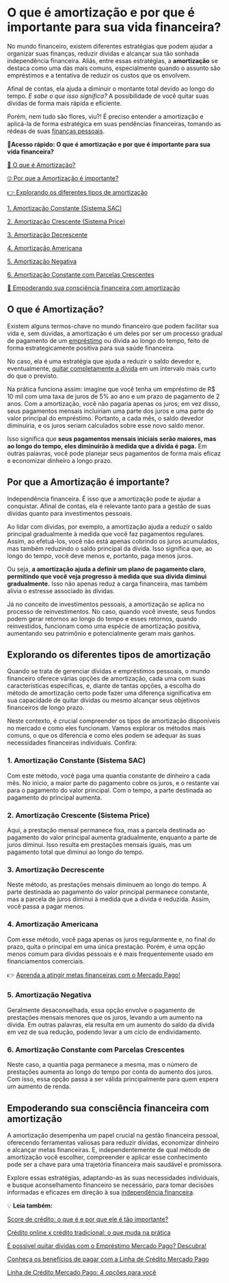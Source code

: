 # O que é amortização e por que é importante para sua vida financeira?

No mundo financeiro, existem diferentes estratégias que podem ajudar a organizar suas finanças, reduzir dívidas e alcançar sua tão sonhada independência financeira. Aliás, entre essas estratégias, a **amortização** se destaca como uma das mais comuns, especialmente quando o assunto são empréstimos e a tentativa de reduzir os custos que os envolvem.

Afinal de contas, ela ajuda a diminuir o montante total devido ao longo do tempo. *E sabe o que isso significa?* A possibilidade de você quitar suas dívidas de forma mais rápida e eficiente.

Porém, nem tudo são flores, viu?! É preciso entender a amortização e aplicá-la de forma estratégica em suas pendências financeiras, tomando as rédeas de suas [finanças pessoais](https://meubolso.mercadopago.com.br/financas-pessoais-para-evitar-imprevistos-financeiros).

**💙Acesso rápido: O que é amortização e por que é importante para sua vida financeira?**

[🤔 O que é Amortização?](#A)

[🙄 Por que a Amortização é importante?](#B)

[👉 Explorando os diferentes tipos de amortização](#C)

[1. Amortização Constante (Sistema SAC)](#D)

[2. Amortização Crescente (Sistema Price)](#E)

[3. Amortização Decrescente](#F)

[4. Amortização Americana](#G)

[5. Amortização Negativa](#H)

[6. Amortização Constante com Parcelas Crescentes](#I)

[💪 Empoderando sua consciência financeira com amortização](#J)

[](#)
## O que é Amortização?

Existem alguns termos-chave no mundo financeiro que podem facilitar sua vida e, sem dúvidas, a amortização é um deles por ser um processo gradual de pagamento de um [empréstimo](https://meubolso.mercadopago.com.br/emprestimo-pessoal) ou dívida ao longo do tempo, feito de forma estrategicamente positiva para sua saúde financeira.

No caso, ela é uma estratégia que ajuda a reduzir o saldo devedor e, eventualmente, [quitar completamente a dívida](https://meubolso.mercadopago.com.br/quitar-dividas) em um intervalo mais curto do que o previsto.

Na prática funciona assim: imagine que você tenha um empréstimo de R$ 10 mil com uma taxa de juros de 5% ao ano e um prazo de pagamento de 2 anos. Com a amortização, você não pagaria apenas os juros; em vez disso, seus pagamentos mensais incluiriam uma parte dos juros e uma parte do valor principal do empréstimo. Portanto, a cada mês, o saldo devedor diminuiria, e os juros seriam calculados sobre esse novo saldo menor.

Isso significa que **seus pagamentos mensais iniciais serão maiores, mas ao longo do tempo, eles diminuirão à medida que a dívida é paga.** Em outras palavras, você pode planejar seus pagamentos de forma mais eficaz e economizar dinheiro a longo prazo.

[](#)
## Por que a Amortização é importante?

Independência financeira. É isso que a amortização pode te ajudar a conquistar. Afinal de contas, ela é relevante tanto para a gestão de suas dívidas quanto para investimentos pessoais.

Ao lidar com dívidas, por exemplo, a amortização ajuda a reduzir o saldo principal gradualmente à medida que você faz pagamentos regulares. Assim, ao efetuá-los, você não está apenas cobrindo os juros acumulados, mas também reduzindo o saldo principal da dívida. Isso significa que, ao longo do tempo, você deve menos e, portanto, paga menos juros.

Ou seja, **a amortização ajuda a definir um plano de pagamento claro, permitindo que você veja progresso à medida que sua dívida diminui gradualmente.** Isso não apenas reduz a carga financeira, mas também alivia o estresse associado às dívidas.

Já no conceito de investimentos pessoais, a amortização se aplica no processo de reinvestimentos. No caso, quando você investe, seus fundos podem gerar retornos ao longo do tempo e esses retornos, quando reinvestidos, funcionam como uma espécie de amortização positiva, aumentando seu patrimônio e potencialmente geram mais ganhos.

[](#)

## 

## Explorando os diferentes tipos de amortização

Quando se trata de gerenciar dívidas e empréstimos pessoais, o mundo financeiro oferece várias opções de amortização, cada uma com suas características específicas, e, diante de tantas opções, a escolha do método de amortização certo pode fazer uma diferença significativa em sua capacidade de quitar dívidas ou mesmo alcançar seus objetivos financeiros de longo prazo.

Neste contexto, é crucial compreender os tipos de amortização disponíveis no mercado e como eles funcionam. Vamos explorar os métodos mais comuns, o que os diferencia e como eles podem se adequar às suas necessidades financeiras individuais. Confira:

[](#)
### 1. Amortização Constante (Sistema SAC)

Com este método, você paga uma quantia constante de dinheiro a cada mês. No início, a maior parte do pagamento cobre os juros, e o restante vai para o pagamento do valor principal. Com o tempo, a parte destinada ao pagamento do principal aumenta.

[](#)
### 2. Amortização Crescente (Sistema Price)

Aqui, a prestação mensal permanece fixa, mas a parcela destinada ao pagamento do valor principal aumenta gradualmente, enquanto a parte de juros diminui. Isso resulta em prestações mensais iguais, mas um pagamento total que diminui ao longo do tempo.

[](#)
### 3. Amortização Decrescente

Neste método, as prestações mensais diminuem ao longo do tempo. A parte destinada ao pagamento do valor principal permanece constante, mas a parcela de juros diminui à medida que a dívida é reduzida. Assim, você passa a pagar menos.

[](#)
### 4. Amortização Americana

Com esse método, você paga apenas os juros regularmente e, no final do prazo, quita o principal em uma única prestação. Porém, é uma opção menos comum para dívidas pessoais e é mais frequentemente usado em financiamentos comerciais.

👉 [Aprenda a atingir metas financeiras com o Mercado Pago!](https://meubolso.mercadopago.com.br/metas-financeiras-com-o-mercado-pago)

[](#)
### 5. Amortização Negativa

Geralmente desaconselhada, essa opção envolve o pagamento de prestações mensais menores que os juros, levando a um aumento na dívida. Em outras palavras, ela resulta em um aumento do saldo da dívida em vez de sua redução, podendo levar a um ciclo de endividamento.

[](#)
### 6. Amortização Constante com Parcelas Crescentes

Neste caso, a quantia paga permanece a mesma, mas o número de prestações aumenta ao longo do tempo por conta do aumento dos juros. Com isso, essa opção passa a ser válida principalmente para quem espera um aumento de renda.

[](#)
## Empoderando sua consciência financeira com amortização

A amortização desempenha um papel crucial na gestão financeira pessoal, oferecendo ferramentas valiosas para reduzir dívidas, economizar dinheiro e alcançar metas financeiras. E, independentemente de qual método de amortização você escolher, compreender e aplicar esse conhecimento pode ser a chave para uma trajetória financeira mais saudável e promissora.

Explore essas estratégias, adaptando-as às suas necessidades individuais, e busque aconselhamento financeiro se necessário, para tomar decisões informadas e eficazes em direção à sua [independência financeira](https://meubolso.mercadopago.com.br/independencia-financeira).

💡 **Leia também:**

[Score de crédito: o que é e por que ele é tão importante?](https://meubolso.mercadopago.com.br/o-que-e-score-de-credito)

[Crédito online x crédito tradicional: o que muda na prática](https://meubolso.mercadopago.com.br/credito-online-x-credito-tradicional-o-que-muda-na-pratica)

[É possível quitar dívidas com o Empréstimo Mercado Pago? Descubra!](https://meubolso.mercadopago.com.br/emprestimo-para-quitar-dividas-mercado-credito)

[Conheça os benefícios de pagar com a Linha de Crédito Mercado Pago](https://meubolso.mercadopago.com.br/conheca-os-beneficios-de-pagar-com-mercado-credito)

[Linha de Crédito Mercado Pago: 4 opções para você](https://meubolso.mercadopago.com.br/linha-credito-mercado-pago)
